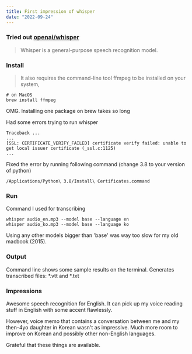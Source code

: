 ```yaml
---
title: First impression of whisper
date: "2022-09-24"
---
```


### Tried out [openai/whisper](https://github.com/openai/whisper)
> Whisper is a general-purpose speech recognition model.

### Install
> It also requires the command-line tool ffmpeg to be installed on your system, 

```shell
# on MacOS
brew install ffmpeg
```

OMG. Installing one package on brew takes so long


Had some errors trying to run whisper

```shell
Traceback ...
...
[SSL: CERTIFICATE_VERIFY_FAILED] certificate verify failed: unable to get local issuer certificate (_ssl.c:1125)
...
```

Fixed the error by running following command (change 3.8 to your version of python)
```shell
/Applications/Python\ 3.8/Install\ Certificates.command
```

### Run 
Command I used for transcribing

```shell
whisper audio_en.mp3 --model base --language en
whisper audio_ko.mp3 --model base --language ko
```

Using any other models bigger than 'base' was way too slow for my old macbook (2015).

### Output
Command line shows some sample results on the terminal.
Generates transcribed files: *.vtt and *.txt

### Impressions
Awesome speech recognition for English.
It can pick up my voice reading stuff in English with some accent flawlessly.

However, voice memo that contains a conversation between me and my then-4yo daughter in Korean wasn't as impressive. Much more room to improve on Korean and possibly other non-English languages.

Grateful that these things are available.